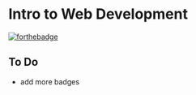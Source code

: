 # Intro to Web Development

[![forthebadge](http://forthebadge.com/images/badges/gluten-free.svg)](http://forthebadge.com)

## To Do

- add more badges 